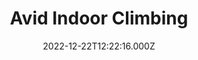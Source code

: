 ---
date: 2022-12-22T12:22:16.000Z
title: Avid Indoor Climbing
latitude: 52.02721
longitude: 1.2063835
category: checkin
---